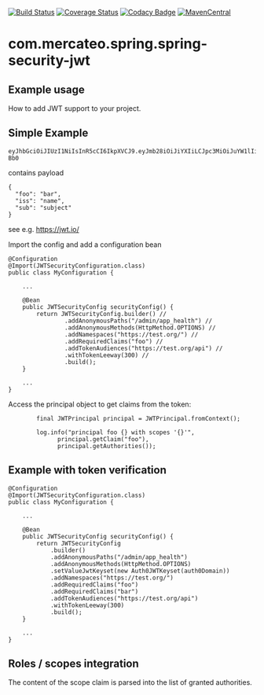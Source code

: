 [![Build Status](https://travis-ci.org/Mercateo/spring-security-jwt.svg?branch=master)](https://travis-ci.org/Mercateo/spring-security-jwt)
[![Coverage Status](https://coveralls.io/repos/github/Mercateo/spring-security-jwt/badge.svg?branch=master)](https://coveralls.io/github/Mercateo/spring-security-jwt?branch=master)
[![Codacy Badge](https://api.codacy.com/project/badge/Grade/2f1e375a4f624da59f0dd732e83c491f)](https://app.codacy.com/app/wuan/spring-security-jwt?utm_source=github.com&utm_medium=referral&utm_content=Mercateo/spring-security-jwt&utm_campaign=badger)
[![MavenCentral](https://img.shields.io/maven-central/v/com.mercateo.spring/spring-security-jwt.svg)](http://search.maven.org/#search%7Cgav%7C1%7Cg%3A%22com.mercateo.spring%22%20AND%20a%3A%22spring-security-jwt%22)

# com.mercateo.spring.spring-security-jwt

## Example usage
How to add JWT support to your project.

## Simple Example
```
eyJhbGciOiJIUzI1NiIsInR5cCI6IkpXVCJ9.eyJmb28iOiJiYXIiLCJpc3MiOiJuYW1lIiwic3ViIjoic3ViamVjdCJ9.teWF_9A5bY8DCZG23AvyiSZhPVfozbFvhx01AVY-Bb0
```
contains payload
```
{
  "foo": "bar",
  "iss": "name",
  "sub": "subject"
}
```
see e.g. https://jwt.io/


Import the config and add a configuration bean
```
@Configuration
@Import(JWTSecurityConfiguration.class)
public class MyConfiguration {

    ...
    
    @Bean
    public JWTSecurityConfig securityConfig() {
        return JWTSecurityConfig.builder() //
                .addAnonymousPaths("/admin/app_health") //
                .addAnonymousMethods(HttpMethod.OPTIONS) //
                .addNamespaces("https://test.org/") //
                .addRequiredClaims("foo") //
                .addTokenAudiences("https://test.org/api") //
                .withTokenLeeway(300) //
                .build();
    }

    ...
}
```

Access the principal object to get claims from the token:

```
        final JWTPrincipal principal = JWTPrincipal.fromContext();

        log.info("principal foo {} with scopes '{}'",
              principal.getClaim("foo"),
              principal.getAuthorities());
```

## Example with token verification

```$java
@Configuration
@Import(JWTSecurityConfiguration.class)
public class MyConfiguration {

    ...
    
    @Bean
    public JWTSecurityConfig securityConfig() {
        return JWTSecurityConfig
            .builder()
            .addAnonymousPaths("/admin/app_health")
            .addAnonymousMethods(HttpMethod.OPTIONS)
            .setValueJwtKeyset(new Auth0JWTKeyset(auth0Domain))
            .addNamespaces("https://test.org/")
            .addRequiredClaims("foo")
            .addRequiredClaims("bar")
            .addTokenAudiences("https://test.org/api")
            .withTokenLeeway(300)
            .build();
    }

    ...
}
```

## Roles / scopes integration

The content of the scope claim is parsed into the list of granted authorities.
